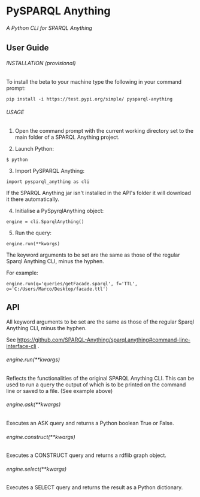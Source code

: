 # PySPARQL Anything
###### A Python CLI for SPARQL Anything

## User Guide

###### INSTALLATION (provisional)

To install the beta to your machine type the following in your command prompt:
```
pip install -i https://test.pypi.org/simple/ pysparql-anything
```

###### USAGE

1) Open the command prompt with the current working directory set to the main folder of a SPARQL Anything project.

2) Launch Python: 
```
$ python 
```
   
3) Import PySPARQL Anything: 
```
import pysparql_anything as cli
```

If the SPARQL Anything jar isn't installed in the API's folder it will download it there automatically.

4) Initialise a PySpyrqlAnything object:
``` 
engine = cli.SparqlAnything()
```

5) Run the query:
```
engine.run(**kwargs)
```
The keyword arguments to be set are the same as those of the regular Sparql Anything CLI, minus the hyphen. 

For example:
```
engine.run(q='queries/getFacade.sparql', f='TTL', o='C:/Users/Marco/Desktop/facade.ttl')
```

## API

All keyword arguments to be set are the same as those of the regular Sparql Anything CLI, minus the hyphen.

See https://github.com/SPARQL-Anything/sparql.anything#command-line-interface-cli .

###### engine.run(**kwargs)

Reflects the functionalities of the original SPARQL Anything CLI. This can be used to run a query the output of
which is to be printed on the command line or saved to a file. (See example above)

###### engine.ask(**kwargs)

Executes an ASK query and returns a Python boolean True or False.

###### engine.construct(**kwargs)

Executes a CONSTRUCT query and returns a rdflib graph object.

###### engine.select(**kwargs)

Executes a SELECT query and returns the result as a Python dictionary. 